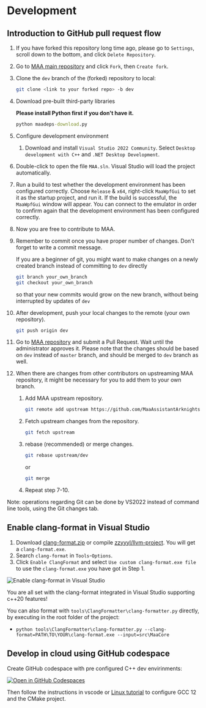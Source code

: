# Development

## Introduction to GitHub pull request flow

1. If you have forked this repository long time ago, please go to `Settings`, scroll down to the bottom, and click `Delete Repository`.
2. Go to [MAA main repository](https://github.com/MaaAssistantArknights/MaaAssistantArknights) and click `Fork`, then `Create fork`.
3. Clone the `dev` branch of the (forked) repository to local:

    ```bash
    git clone <link to your forked repo> -b dev
    ```

4. Download pre-built third-party libraries

    **Please install Python first if you don't have it.**

    ```cmd
    python maadeps-download.py
    ```

5. Configure development environment

    1. Download and install `Visual Studio 2022 Community`. Select `Desktop development with C++` and `.NET Desktop Development`.

6. Double-click to open the file `MAA.sln`. Visual Studio will load the project automatically.
7. Run a build to test whether the development environment has been configured correctly. Choose `Release` & `x64`, right-click `MaaWpfGui` to set it as the startup project, and run it. If the build is successful, the `MaaWpfGui` window will appear. You can connect to the emulator in order to confirm again that the development environment has been configured correctly.
8. Now you are free to contribute to MAA.
9. Remember to commit once you have proper number of changes. Don't forget to write a commit message.

    If you are a beginner of git, you might want to make changes on a newly created branch instead of committing to `dev` directly

    ```bash
    git branch your_own_branch
    git checkout your_own_branch
    ```

    so that your new commits would grow on the new branch, without being interrupted by updates of `dev`

10. After development, push your local changes to the remote (your own repository).

    ```bash
    git push origin dev
    ```

11. Go to [MAA repository](https://github.com/MaaAssistantArknights/MaaAssistantArknights) and submit a Pull Request. Wait until the administrator approves it. Please note that the changes should be based on `dev` instead of `master` branch, and should be merged to `dev` branch as well.
12. When there are changes from other contributors on upstreaming MAA repository, it might be necessary for you to add them to your own branch.
    1. Add MAA upstream repository.

        ```bash
        git remote add upstream https://github.com/MaaAssistantArknights/MaaAssistantArknights.git
        ```

    2. Fetch upstream changes from the repository.

        ```bash
        git fetch upstream
        ```

    3. rebase (recommended) or merge changes.

        ```bash
        git rebase upstream/dev
        ```

        or

        ```bash
        git merge
        ```

    4. Repeat step 7-10.

Note: operations regarding Git can be done by VS2022 instead of command line tools, using the Git changes tab.

## Enable clang-format in Visual Studio

1. Download [clang-format.zip](https://github.com/MaaAssistantArknights/MaaAssistantArknights/files/12775054/clang-format.zip) or compile [zzyyyl/llvm-project](https://github.com/zzyyyl/llvm-project/tree/fix/clang-format). You will get a `clang-format.exe`.
2. Search `clang-format` in `Tools`-`Options`.
3. Click `Enable ClangFormat` and select `Use custom clang-format.exe file` to use the `clang-format.exe` you have got in Step 1.

![Enable clang-format in Visual Studio](https://user-images.githubusercontent.com/74587068/188262146-bf36f10a-db94-4a3c-9802-88b703342fb6.png)

You are all set with the clang-format integrated in Visual Studio supporting c++20 features!

You can also format with `tools\ClangFormatter\clang-formatter.py` directly, by executing in the root folder of the project:

- `python tools\ClangFormatter\clang-formatter.py --clang-format=PATH\TO\YOUR\clang-format.exe --input=src\MaaCore`

## Develop in cloud using GitHub codespace

Create GitHub codespace with pre configured C++ dev envirinments:

[![Open in GitHub Codespaces](https://github.com/codespaces/badge.svg?color=green)](https://codespaces.new/MaaAssistantArknights/MaaAssistantArknights)

Then follow the instructions in vscode or [Linux tutorial](./2.1-LINUX_TUTORIAL.md) to configure GCC 12 and the CMake project.
